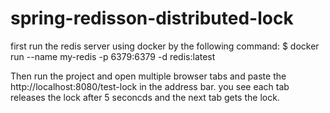 # spring-redisson-distributed-lock

first run the redis server using docker by the following command:
$ docker run --name my-redis -p 6379:6379 -d redis:latest

Then run the project and open multiple browser tabs and paste the
http://localhost:8080/test-lock
in the address bar. you see each tab releases the lock after 5 seconcds and the next tab gets the lock.